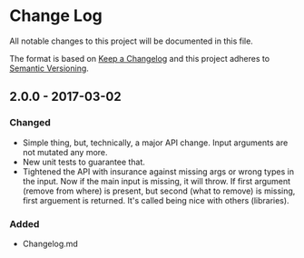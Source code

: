 # Change Log
All notable changes to this project will be documented in this file.

The format is based on [Keep a Changelog](http://keepachangelog.com/)
and this project adheres to [Semantic Versioning](http://semver.org/).

## 2.0.0 - 2017-03-02
### Changed
- Simple thing, but, technically, a major API change. Input arguments are not mutated any more.
- New unit tests to guarantee that.
- Tightened the API with insurance against missing args or wrong types in the input. Now if the main input is missing, it will throw. If first argument (remove from where) is present, but second (what to remove) is missing, first arguement is returned. It's called being nice with others (libraries).

### Added
- Changelog.md

[2.0.0]: https://github.com/codsen/array-pull-all-with-glob/compare/v1.4.1...v2.0.0
